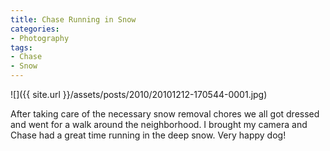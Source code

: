 ```yaml
---
title: Chase Running in Snow
categories:
- Photography
tags:
- Chase
- Snow
---
```


![]({{ site.url }}/assets/posts/2010/20101212-170544-0001.jpg)
  



After taking care of the necessary snow removal chores we all got dressed and went for a walk around the neighborhood. I brought my camera and Chase had a great time running in the deep snow. Very happy dog!
